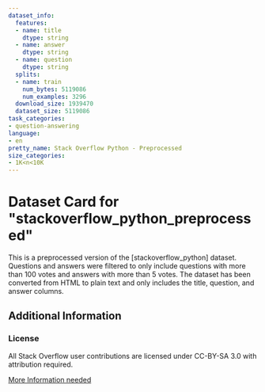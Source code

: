 ```yaml
---
dataset_info:
  features:
  - name: title
    dtype: string
  - name: answer
    dtype: string
  - name: question
    dtype: string
  splits:
  - name: train
    num_bytes: 5119086
    num_examples: 3296
  download_size: 1939470
  dataset_size: 5119086
task_categories:
- question-answering
language:
- en
pretty_name: Stack Overflow Python - Preprocessed
size_categories:
- 1K<n<10K
---
```

# Dataset Card for "stackoverflow_python_preprocessed"

This is a preprocessed version of the [stackoverflow_python] dataset.
Questions and answers were filtered to only include questions with more than 100 votes and answers with more than 5 votes.
The dataset has been converted from HTML to plain text and only includes the title, question, and answer columns.

## Additional Information

### License

All Stack Overflow user contributions are licensed under CC-BY-SA 3.0 with attribution required.

[More Information needed](https://github.com/huggingface/datasets/blob/main/CONTRIBUTING.md#how-to-contribute-to-the-dataset-cards)